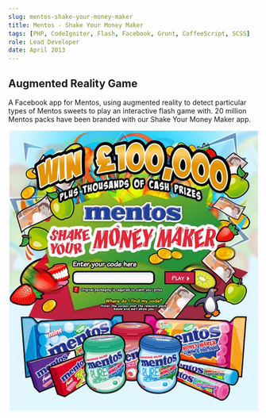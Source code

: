 ```yaml
---
slug: mentos-shake-your-money-maker
title: Mentos - Shake Your Money Maker
tags: [PHP, CodeIgniter, Flash, Facebook, Grunt, CoffeeScript, SCSS]
role: Lead Developer
date: April 2013
---
```


## Augmented Reality Game

A Facebook app for Mentos, using augmented reality to detect particular types of Mentos sweets to play an interactive flash game with. 20 million Mentos packs have been branded with our Shake Your Money Maker app.

![alt text](screenshot.jpg "App Screenshot")
